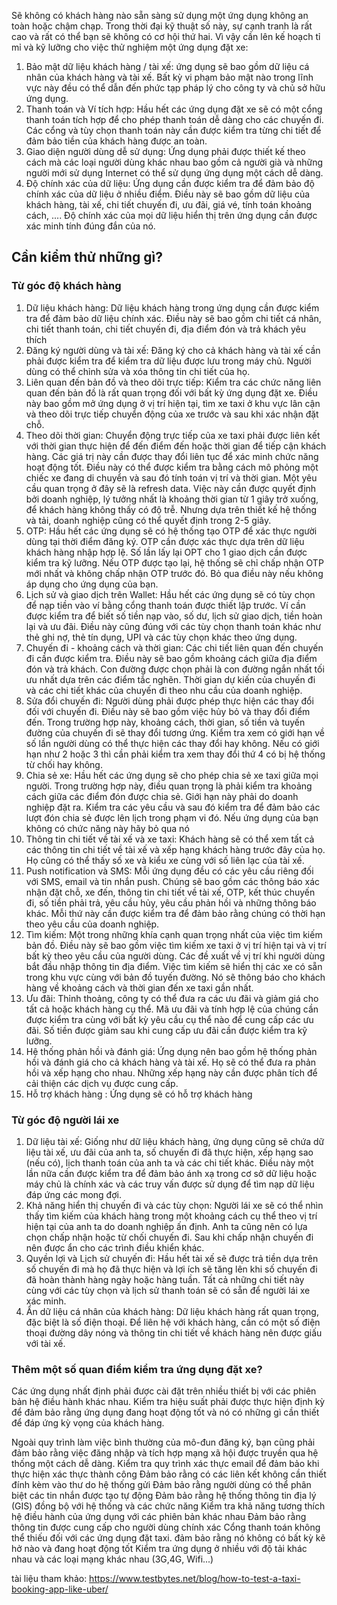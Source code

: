 Sẽ không có khách hàng nào sẵn sàng sử dụng một ứng dụng không an toàn hoặc chậm chạp. Trong thời đại kỹ thuật số này, sự cạnh tranh là rất cao và rất có thể bạn sẽ không có cơ hội thứ hai. Vì vậy cần lên kế hoạch tỉ mỉ và kỹ lưỡng cho việc thử nghiệm một ứng dụng đặt xe:

1. Bảo mật dữ liệu khách hàng / tài xế: ứng dụng sẽ bao gồm dữ liệu cá nhân của khách hàng và tài xế. Bất kỳ vi phạm bảo mật nào trong lĩnh vực này đều có thể dẫn đến phức tạp pháp lý cho công ty và chủ sở hữu ứng dụng.
2. Thanh toán và Ví tích hợp: Hầu hết các ứng dụng đặt xe sẽ có một cổng thanh toán tích hợp để cho phép thanh toán dễ dàng cho các chuyến đi. Các cổng và tùy chọn thanh toán này cần được kiểm tra từng chi tiết để đảm bảo tiền của khách hàng được an toàn.
3. Giao diện người dùng dễ sử dụng: Ứng dụng phải được thiết kế theo cách mà các loại người dùng khác nhau bao gồm cả người già và những người mới sử dụng Internet có thể sử dụng ứng dụng một cách dễ dàng.
4. Độ chính xác của dữ liệu: Ứng dụng cần được kiểm tra để đảm bảo độ chính xác của dữ liệu ở nhiều điểm. Điều này sẽ bao gồm dữ liệu của khách hàng, tài xế, chi tiết chuyến đi, ưu đãi, giá vé, tính toán khoảng cách, .... Độ chính xác của mọi dữ liệu hiển thị trên ứng dụng cần được xác minh tính đúng đắn của nó.

## Cần kiểm thử những gì?

### Từ góc độ khách hàng

1. Dữ liệu khách hàng: Dữ liệu khách hàng trong ứng dụng cần được kiểm tra để đảm bảo dữ liệu chính xác. Điều này sẽ bao gồm chi tiết cá nhân, chi tiết thanh toán, chi tiết chuyến đi, địa điểm đón và trả khách yêu thích
2. Đăng ký người dùng và tài xế: Đăng ký cho cả khách hàng và tài xế cần phải được kiểm tra để kiểm tra dữ liệu được lưu trong máy chủ. Người dùng có thể chỉnh sửa và xóa thông tin chi tiết của họ.
3. Liên quan đến bản đồ và theo dõi trực tiếp: Kiểm tra các chức năng liên quan đến bản đồ là rất quan trọng đối với bất kỳ ứng dụng đặt xe. Điều này bao gồm mở ứng dụng ở vị trí hiện tại, tìm xe taxi ở khu vực lân cận và theo dõi trực tiếp chuyển động của xe trước và sau khi xác nhận đặt chỗ.
4. Theo dõi thời gian: Chuyển động trực tiếp của xe taxi phải được liên kết với thời gian thực hiện để đến điểm đến hoặc thời gian để tiếp cận khách hàng. Các giá trị này cần được thay đổi liên tục để xác minh chức năng hoạt động tốt. Điều này có thể được kiểm tra bằng cách mô phỏng một chiếc xe đang di chuyển và sau đó tính toán vị trí và thời gian. Một yêu cầu quan trọng ở đây sẽ là refresh data. Việc này cần được quyết định bởi doanh nghiệp, lý tưởng nhất là khoảng thời gian từ 1 giây trở xuống, để khách hàng không thấy có độ trễ. Nhưng dựa trên thiết kế hệ thống và tải, doanh nghiệp cũng có thể quyết định trong 2-5 giây.
5. OTP: Hầu hết các ứng dụng sẽ có hệ thống tạo OTP để xác thực người dùng tại thời điểm đăng ký. OTP cần được xác thực dựa trên dữ liệu khách hàng nhập hợp lệ. Số lần lấy lại OPT cho 1 giao dịch cần được kiểm tra kỹ lưỡng. Nếu OTP được tạo lại, hệ thống sẽ chỉ chấp nhận OTP mới nhất và không chấp nhận OTP trước đó. Bỏ qua điều này nếu không áp dụng cho ứng dụng của bạn.
6. Lịch sử và giao dịch trên Wallet: Hầu hết các ứng dụng sẽ có tùy chọn để nạp tiền vào ví bằng cổng thanh toán được thiết lập trước. Ví cần được kiểm tra để biết số tiền nạp vào, số dư, lịch sử giao dịch, tiền hoàn lại và ưu đãi. Điều này cũng đúng với các tùy chọn thanh toán khác như thẻ ghi nợ, thẻ tín dụng, UPI và các tùy chọn khác theo ứng dụng.
7. Chuyến đi - khoảng cách và thời gian: Các chi tiết liên quan đến chuyến đi cần được kiểm tra. Điều này sẽ bao gồm khoảng cách giữa địa điểm đón và trả khách. Con đường được chọn phải là con đường ngắn nhất tối ưu nhất dựa trên các điểm tắc nghẽn. Thời gian dự kiến ​​của chuyến đi và các chi tiết khác của chuyến đi theo nhu cầu của doanh nghiệp.
8. Sửa đổi chuyến đi: Người dùng phải được phép thực hiện các thay đổi đối với chuyến đi. Điều này sẽ bao gồm việc hủy bỏ và thay đổi điểm đến. Trong trường hợp này, khoảng cách, thời gian, số tiền và tuyến đường của chuyến đi sẽ thay đổi tương ứng. Kiểm tra xem có giới hạn về số lần người dùng có thể thực hiện các thay đổi hay không. Nếu có giới hạn như 2 hoặc 3 thì cần phải kiểm tra xem thay đổi thứ 4 có bị hệ thống từ chối hay không.
9. Chia sẻ xe: Hầu hết các ứng dụng sẽ cho phép chia sẻ xe taxi giữa mọi người. Trong trường hợp này, điều quan trọng là phải kiểm tra khoảng cách giữa các điểm đón được chia sẻ. Giới hạn này phải do doanh nghiệp đặt ra. Kiểm tra các yêu cầu và sau đó kiểm tra để đảm bảo các lượt đón chia sẻ được lên lịch trong phạm vi đó. Nếu ứng dụng của bạn không có chức năng này hãy bỏ qua nó 
10. Thông tin chi tiết về tài xế và xe taxi: Khách hàng sẽ có thể xem tất cả các thông tin chi tiết về tài xế và xếp hạng khách hàng trước đây của họ. Họ cũng có thể thấy số xe và kiểu xe cùng với số liên lạc của tài xế.
11. Push notification và SMS: Mỗi ứng dụng đều có các yêu cầu riêng đối với SMS, email và tin nhắn push. Chúng sẽ bao gồm các thông báo xác nhận đặt chỗ, xe đến, thông tin chi tiết về tài xế, OTP, kết thúc chuyến đi, số tiền phải trả, yêu cầu hủy, yêu cầu phản hồi và những thông báo khác. Mỗi thứ này cần được kiểm tra để đảm bảo rằng chúng có thời hạn theo yêu cầu của doanh nghiệp.
12. Tìm kiếm: Một trong những khía cạnh quan trọng nhất của việc tìm kiếm bản đồ. Điều này sẽ bao gồm việc tìm kiếm xe taxi ở vị trí hiện tại và vị trí bất kỳ theo yêu cầu của người dùng. Các đề xuất về vị trí khi người dùng bắt đầu nhập thông tin địa điểm. Việc tìm kiếm sẽ hiển thị các xe  có sẵn trong khu vực cùng với bản đồ tuyến đường. Nó sẽ thông báo cho khách hàng về khoảng cách và thời gian đến xe taxi gần nhất.
13. Ưu đãi: Thỉnh thoảng, công ty có thể đưa ra các ưu đãi và giảm giá cho tất cả hoặc khách hàng cụ thể. Mã ưu đãi và tính hợp lệ của chúng cần được kiểm tra cùng với bất kỳ yêu cầu cụ thể nào để cung cấp các ưu đãi. Số tiền được giảm sau khi cung cấp ưu đãi cần được kiểm tra kỹ lưỡng.
14. Hệ thống phản hồi và đánh giá: Ứng dụng nên bao gồm hệ thống phản hồi và đánh giá cho cả khách hàng và tài xế. Họ sẽ có thể đưa ra phản hồi và xếp hạng cho nhau. Những xếp hạng này cần được phân tích để cải thiện các dịch vụ được cung cấp.
15. Hỗ trợ khách hàng : Ứng dụng sẽ có hỗ trợ khách hàng 

### Từ góc độ người lái xe

1. Dữ liệu tài xế: Giống như dữ liệu khách hàng, ứng dụng cũng sẽ chứa dữ liệu tài xế, ưu đãi của anh ta, số chuyến đi đã thực hiện, xếp hạng sao (nếu có), lịch thanh toán của anh ta và các chi tiết khác. Điều này một lần nữa cần được kiểm tra để đảm bảo ánh xạ trong cơ sở dữ liệu hoặc máy chủ là chính xác và các truy vấn được sử dụng để tìm nạp dữ liệu đáp ứng các mong đợi.
2. Khả năng hiển thị chuyến đi và các tùy chọn: Người lái xe sẽ có thể nhìn thấy tìm kiếm của khách hàng trong một khoảng cách cụ thể theo vị trí hiện tại của anh ta do doanh nghiệp ấn định. Anh ta cũng nên có lựa chọn chấp nhận hoặc từ chối chuyến đi. Sau khi chấp nhận chuyến đi nên được ẩn cho các trình điều khiển khác.
3. Quyền lợi và Lịch sử chuyến đi: Hầu hết tài xế sẽ được trả tiền dựa trên số chuyến đi mà họ đã thực hiện và lợi ích sẽ tăng lên khi số chuyến đi đã hoàn thành hàng ngày hoặc hàng tuần. Tất cả những chi tiết này cùng với các tùy chọn và lịch sử thanh toán sẽ có sẵn để người lái xe xác minh.
4. Ẩn dữ liệu cá nhân của khách hàng: Dữ liệu khách hàng rất quan trọng, đặc biệt là số điện thoại. Để liên hệ với khách hàng, cần có một số điện thoại đường dây nóng và thông tin chi tiết về khách hàng nên được giấu với tài xế. 

### Thêm một số quan điểm kiểm tra ứng dụng đặt xe?

Các ứng dụng nhất định phải được cài đặt trên nhiều thiết bị với các phiên bản hệ điều hành khác nhau. Kiểm tra hiệu suất phải được thực hiện định kỳ để đảm bảo rằng ứng dụng đang hoạt động tốt và nó có những gì cần thiết để đáp ứng kỳ vọng của khách hàng.

Ngoài quy trình làm việc bình thường của mô-đun đăng ký, bạn cũng phải đảm bảo rằng việc đăng nhập và tích hợp mạng xã hội được truyền qua hệ thống một cách dễ dàng.
Kiểm tra quy trình xác thực email để đảm bảo khi thực hiện xác thực thành công
Đảm bảo rằng có các liên kết không cần thiết đính kèm vào thư do hệ thống gửi
Đảm bảo rằng người dùng có thể phân biệt các tin nhắn được tạo tự động
Đảm bảo rằng hệ thống thông tin địa lý (GIS) đồng bộ với hệ thống và các chức năng
Kiểm tra khả năng tương thích hệ điều hành của ứng dụng với các phiên bản khác nhau
Đảm bảo rằng thông tin được cung cấp cho người dùng chính xác
Cổng thanh toán không thể thiếu đối với các ứng dụng đặt taxi. đảm bảo rằng nó không có bất kỳ kẽ hở nào và đang hoạt động tốt
Kiểm tra ứng dụng ở nhiều với độ tải khác nhau và các loại mạng khác nhau (3G,4G, Wifi...)


tài liệu tham khảo: https://www.testbytes.net/blog/how-to-test-a-taxi-booking-app-like-uber/